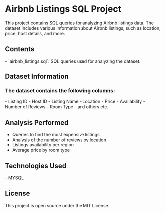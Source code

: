 <h1>Airbnb Listings SQL Project</h1>

This project contains SQL queries for analyzing Airbnb listings data. The dataset includes various information about Airbnb listings, such as location, price, host details, and more.

<h2>Contents</h2>
- `airbnb_listings.sql`: SQL queries used for analyzing the dataset.
  
<h2>Dataset Information</h2>

<h3>The dataset contains the following columns:</h3>
- Listing ID
- Host ID
- Listing Name
- Location
- Price
- Availability
- Number of Reviews
- Room Type
- and others etc.

<h2>Analysis Performed</h2>

- Queries to find the most expensive listings
- Analysis of the number of reviews by location
- Listings availability per region
- Average price by room type

<h2>Technologies Used</h2>
- MYSQL

<h2>License</h2>

This project is open source under the MIT License.
